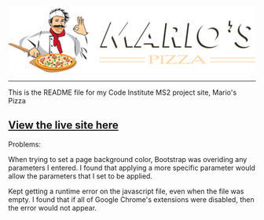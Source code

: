 <center><img src="./assets/images/logo.png" alt="Mario's Pizza Logo"></center>

----

This is the README file for my Code Institute MS2 project site, Mario's Pizza

[View the live site here](https://tomossmith.github.io/????????????)
----


Problems:

When trying to set a page background color, Bootstrap was overiding any parameters I entered.
I found that applying a more specific parameter would allow the parameters that I set to be applied.

Kept getting a runtime error on the javascript file, even when the file was empty. 
I found that if all of Google Chrome's extensions were disabled, then the error would not appear.
